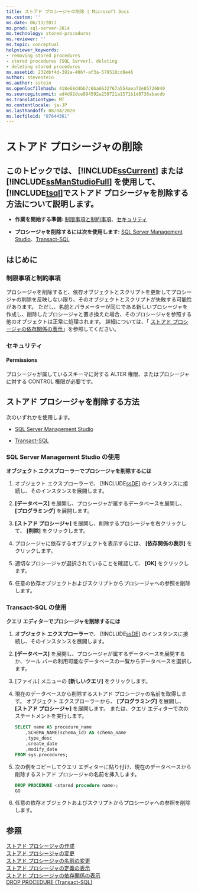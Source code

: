 ```yaml
---
title: ストアド プロシージャの削除 | Microsoft Docs
ms.custom: ''
ms.date: 06/13/2017
ms.prod: sql-server-2014
ms.technology: stored-procedures
ms.reviewer: ''
ms.topic: conceptual
helpviewer_keywords:
- removing stored procedures
- stored procedures [SQL Server], deleting
- deleting stored procedures
ms.assetid: 232dbf4d-392a-406f-af3a-579518cd8e46
author: stevestein
ms.author: sstein
ms.openlocfilehash: 418e68d4bb7c6ba6632767a554aea72e85726840
ms.sourcegitcommit: ad4d92dce894592a259721a1571b1d8736abacdb
ms.translationtype: MT
ms.contentlocale: ja-JP
ms.lasthandoff: 08/04/2020
ms.locfileid: "87644361"
---
```

# <a name="delete-a-stored-procedure"></a>ストアド プロシージャの削除
    
##  <a name="this-topic-describes-how-to-delete-a-stored-procedure-in-sscurrent-by-using-ssmanstudiofull-or-tsql"></a><a name="Top"></a> このトピックでは、 [!INCLUDE[ssCurrent](../../includes/sscurrent-md.md)] または [!INCLUDE[ssManStudioFull](../../includes/ssmanstudiofull-md.md)] を使用して、 [!INCLUDE[tsql](../../includes/tsql-md.md)]でストアド プロシージャを削除する方法について説明します。  
  
-   **作業を開始する準備:** [制限事項と制約事項](#Restrictions)、[セキュリティ](#Security)  
  
-   **プロシージャを削除するには次を使用します:** [SQL Server Management Studio](#SSMSProcedure)、[Transact-SQL](#TsqlProcedure)  
  
##  <a name="before-you-begin"></a><a name="BeforeYouBegin"></a> はじめに  
  
###  <a name="limitations-and-restrictions"></a><a name="Restrictions"></a> 制限事項と制約事項  
 プロシージャを削除すると、依存オブジェクトとスクリプトを更新してプロシージャの削除を反映しない限り、そのオブジェクトとスクリプトが失敗する可能性があります。 ただし、名前とパラメーターが同じである新しいプロシージャを作成し、削除したプロシージャと置き換えた場合、そのプロシージャを参照する他のオブジェクトは正常に処理されます。 詳細については、「 [ストアド プロシージャの依存関係の表示](view-the-dependencies-of-a-stored-procedure.md)」を参照してください。  
  
###  <a name="security"></a><a name="Security"></a> セキュリティ  
  
####  <a name="permissions"></a><a name="Permissions"></a> Permissions  
 プロシージャが属しているスキーマに対する ALTER 権限、またはプロシージャに対する CONTROL 権限が必要です。  
  
##  <a name="how-to-delete-a-stored-procedure"></a><a name="Procedures"></a> ストアド プロシージャを削除する方法  
 次のいずれかを使用します。  
  
-   [SQL Server Management Studio](#SSMSProcedure)  
  
-   [Transact-SQL](#TsqlProcedure)  
  
###  <a name="using-sql-server-management-studio"></a><a name="SSMSProcedure"></a> SQL Server Management Studio の使用  
 **オブジェクト エクスプローラーでプロシージャを削除するには**  
  
1.  オブジェクト エクスプローラーで、 [!INCLUDE[ssDE](../../includes/ssde-md.md)] のインスタンスに接続し、そのインスタンスを展開します。  
  
2.  **[データベース]** を展開し、プロシージャが属するデータベースを展開し、 **[プログラミング]** を展開します。  
  
3.  **[ストアド プロシージャ]** を展開し、削除するプロシージャを右クリックして、 **[削除]** をクリックします。  
  
4.  プロシージャに依存するオブジェクトを表示するには、 **[依存関係の表示]** をクリックします。  
  
5.  適切なプロシージャが選択されていることを確認して、 **[OK]** をクリックします。  
  
6.  任意の依存オブジェクトおよびスクリプトからプロシージャへの参照を削除します。  
  
###  <a name="using-transact-sql"></a><a name="TsqlProcedure"></a> Transact-SQL の使用  
 **クエリ エディターでプロシージャを削除するには**  
  
1.  **オブジェクト エクスプローラー**で、 [!INCLUDE[ssDE](../../includes/ssde-md.md)] のインスタンスに接続し、そのインスタンスを展開します。  
  
2.  **[データベース]** を展開し、プロシージャが属するデータベースを展開するか、ツール バーの利用可能なデータベースの一覧からデータベースを選択します。  
  
3.  [ファイル] メニューの **[新しいクエリ]** をクリックします。  
  
4.  現在のデータベースから削除するストアド プロシージャの名前を取得します。 オブジェクト エクスプローラーから、 **[プログラミング]** を展開し、 **[ストアド プロシージャ]** を展開します。 または、クエリ エディターで次のステートメントを実行します。  
  
    ```sql  
    SELECT name AS procedure_name   
        ,SCHEMA_NAME(schema_id) AS schema_name  
        ,type_desc  
        ,create_date  
        ,modify_date  
    FROM sys.procedures;  
    ```  
  
5.  次の例をコピーしてクエリ エディターに貼り付け、現在のデータベースから削除するストアド プロシージャの名前を挿入します。  
  
    ```sql  
    DROP PROCEDURE <stored procedure name>;  
    GO  
    ```  
  
6.  任意の依存オブジェクトおよびスクリプトからプロシージャへの参照を削除します。  
  
## <a name="see-also"></a>参照  
 [ストアド プロシージャの作成](create-a-stored-procedure.md)   
 [ストアド プロシージャの変更](modify-a-stored-procedure.md)   
 [ストアド プロシージャの名前の変更](rename-a-stored-procedure.md)   
 [ストアド プロシージャの定義の表示](view-the-definition-of-a-stored-procedure.md)   
 [ストアド プロシージャの依存関係の表示](view-the-dependencies-of-a-stored-procedure.md)   
 [DROP PROCEDURE &#40;Transact-SQL&#41;](/sql/t-sql/statements/drop-procedure-transact-sql)  
  
  
